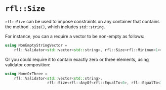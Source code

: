# `rfl::Size`

`rfl::Size` can be used to impose constraints on any container that contains the method `.size()`, which includes `std::string`.

For instance, you can a require a vector to be non-empty as follows:

```cpp
using NonEmptyStringVector =
    rfl::Validator<std::vector<std::string>, rfl::Size<rfl::Minimum<1>>>;
```

Or you could require it to contain exactly zero or three elements, using validator composition:

```cpp
using NoneOrThree =
    rfl::Validator<std::vector<std::string>,
                   rfl::Size<rfl::AnyOf<rfl::EqualTo<0>, rfl::EqualTo<3>>>>;
```
